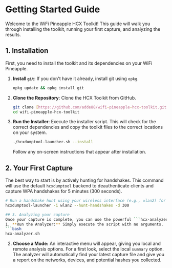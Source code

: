 # Getting Started Guide

Welcome to the WiFi Pineapple HCX Toolkit! This guide will walk you through installing the toolkit, running your first capture, and analyzing the results.

## 1. Installation

First, you need to install the toolkit and its dependencies on your WiFi Pineapple.

1.  **Install `git`**: If you don't have it already, install git using `opkg`.
    ```bash
    opkg update && opkg install git
    ```

2.  **Clone the Repository**: Clone the HCX Toolkit from GitHub.
    ```bash
    git clone [https://github.com/adde88/wifi-pineapple-hcx-toolkit.git](https://github.com/adde88/wifi-pineapple-hcx-toolkit.git)
    cd wifi-pineapple-hcx-toolkit
    ```

3.  **Run the Installer**: Execute the installer script. This will check for the correct dependencies and copy the toolkit files to the correct locations on your system.
    ```bash
    ./hcxdumptool-launcher.sh --install
    ```
    Follow any on-screen instructions that appear after installation.

## 2. Your First Capture

The best way to start is by actively hunting for handshakes. This command will use the default `hcxdumptool` backend to deauthenticate clients and capture WPA handshakes for 5 minutes (300 seconds).

```bash
# Run a handshake hunt using your wireless interface (e.g., wlan2) for 300 seconds
hcxdumptool-launcher -i wlan2 --hunt-handshakes -d 300  

## 3. Analyzing your capture  
Once your capture is complete, you can use the powerful ```hcx-analyzer.sh``` script to investigate your findings. The easiest way to start is by launching its interactive menu.  
1. **Run the Analyzer:** Simply execute the script with no arguments.  
```bash
hcx-analyzer.sh
```
2. **Choose a Mode:** An interactive menu will appear, giving you local and remote analysis options. For a first look, select the local ```summary``` option. The analyzer will automatically find your latest capture file and give you a report on the networks, devices, and potential hashes you collected.